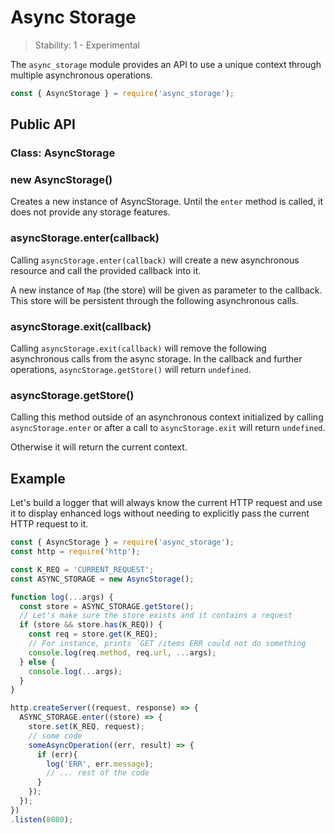 # Async Storage

<!--introduced_in=v12.x.x-->

> Stability: 1 - Experimental

The `async_storage` module provides an API to use a unique context through
multiple asynchronous operations.

```js
const { AsyncStorage } = require('async_storage');
```

## Public API

### Class: AsyncStorage

### new AsyncStorage()

Creates a new instance of AsyncStorage. Until the `enter` method is called, it
does not provide any storage features.

### asyncStorage.enter(callback)

Calling `asyncStorage.enter(callback)` will create a new asynchronous resource
and call the provided callback into it.

A new instance of `Map` (the store) will be given as parameter to the callback.
This store will be persistent through the following asynchronous calls.

### asyncStorage.exit(callback)

Calling `asyncStorage.exit(callback)` will remove the following asynchronous
calls from the async storage. In the callback and further operations,
`asyncStorage.getStore()` will return `undefined`. 

### asyncStorage.getStore()

Calling this method outside of an asynchronous context initialized by calling
`asyncStorage.enter` or after a call to `asyncStorage.exit` will return
`undefined`.

Otherwise it will return the current context.

## Example

Let's build a logger that will always know the current HTTP request and use
it to display enhanced logs without needing to explicitly pass the current
HTTP request to it.

```js
const { AsyncStorage } = require('async_storage');
const http = require('http');

const K_REQ = 'CURRENT_REQUEST';
const ASYNC_STORAGE = new AsyncStorage();

function log(...args) {
  const store = ASYNC_STORAGE.getStore();
  // Let's make sure the store exists and it contains a request
  if (store && store.has(K_REQ)) {
    const req = store.get(K_REQ);
    // For instance, prints `GET /items ERR could not do something
    console.log(req.method, req.url, ...args);
  } else {
    console.log(...args);
  }
}

http.createServer((request, response) => {
  ASYNC_STORAGE.enter((store) => {
    store.set(K_REQ, request);
    // some code
    someAsyncOperation((err, result) => {
      if (err){
        log('ERR', err.message);
        // ... rest of the code
      }
    });
  });
})
.listen(8080);

```


